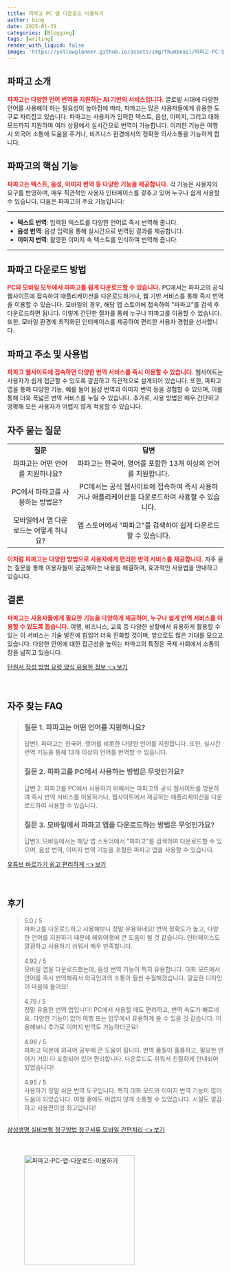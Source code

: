 ```yaml
---
title: 파파고 PC 앱 다운로드 이용하기
author: bing
date: 2025-01-31
categories: [Blogging]
tags: [writing]
render_with_liquid: false
image: 'https://yellowplanner.github.io/assets/img/thumbnail/파파고-PC-앱-다운로드-이용하기.webp'
---
```



<h2 id='파파고_소개'>파파고 소개</h2>

<p><b><span style="color: #ee2323;">파파고는 다양한 언어 번역을 지원하는 AI 기반의 서비스입니다.</span></b> 글로벌 시대에 다양한 언어를 사용해야 하는 필요성이 높아짐에 따라, 파파고는 많은 사용자들에게 유용한 도구로 자리잡고 있습니다. 파파고는 사용자가 입력한 텍스트, 음성, 이미지, 그리고 대화 모드까지 지원하여 여러 상황에서 실시간으로 번역이 가능합니다. 이러한 기능은 여행 시 외국어 소통에 도움을 주거나, 비즈니스 환경에서의 정확한 의사소통을 가능하게 합니다.</p>

<h2 id='파파고의_핵심_기능'>파파고의 핵심 기능</h2>

<p><b><span style="color: #ee2323;">파파고는 텍스트, 음성, 이미지 번역 등 다양한 기능을 제공합니다.</span></b> 각 기능은 사용자의 요구를 반영하며, 매우 직관적인 사용자 인터페이스를 갖추고 있어 누구나 쉽게 사용할 수 있습니다. 다음은 파파고의 주요 기능입니다:</p>

<hr />

<ul>
    <li><b>텍스트 번역</b>: 입력된 텍스트를 다양한 언어로 즉시 번역해 줍니다.</li>
    <li><b>음성 번역</b>: 음성 입력을 통해 실시간으로 번역된 결과를 제공합니다.</li>
    <li><b>이미지 번역</b>: 촬영한 이미지 속 텍스트를 인식하여 번역해 줍니다.</li>
</ul>

<hr />

<h2 id='파파고_다운로드_방법'>파파고 다운로드 방법</h2>

<p><b><span style="color: #ee2323;">PC와 모바일 모두에서 파파고를 쉽게 다운로드할 수 있습니다.</span></b> PC에서는 파파고의 공식 웹사이트에 접속하여 애플리케이션을 다운로드하거나, 웹 기반 서비스를 통해 즉시 번역을 이용할 수 있습니다. 모바일의 경우, 해당 앱 스토어에 접속하여 "파파고"를 검색 후 다운로드하면 됩니다. 이렇게 간단한 절차를 통해 누구나 파파고를 이용할 수 있습니다. 또한, 모바일 환경에 최적화된 인터페이스를 제공하여 편리한 사용자 경험을 선사합니다.</p>

<h2 id='파파고_주소_및_사용법'>파파고 주소 및 사용법</h2>

<p><b><span style="color: #ee2323;">파파고 웹사이트에 접속하면 다양한 번역 서비스를 즉시 이용할 수 있습니다.</span></b> 웹사이트는 사용자가 쉽게 접근할 수 있도록 깔끔하고 직관적으로 설계되어 있습니다. 또한, 파파고 앱을 통해 다양한 기능, 예를 들어 음성 번역과 이미지 번역 등을 경험할 수 있으며, 이를 통해 더욱 폭넓은 번역 서비스를 누릴 수 있습니다. 추가로, 사용 방법은 매우 간단하고 명확해 모든 사용자가 어렵지 않게 적응할 수 있습니다.</p>

<h2 id='자주_묻는_질문'>자주 묻는 질문</h2>

<table>
    <tr>
        <td style="text-align: center; height: 17px;"><b>질문</b></td>
        <td style="text-align: center; height: 17px;"><b>답변</b></td>
    </tr>
    <tr>
        <td style="text-align: center; height: 17px;">파파고는 어떤 언어를 지원하나요?</td>
        <td style="text-align: center; height: 17px;">파파고는 한국어, 영어를 포함한 13개 이상의 언어를 지원합니다.</td>
    </tr>
    <tr>
        <td style="text-align: center; height: 17px;">PC에서 파파고를 사용하는 방법은?</td>
        <td style="text-align: center; height: 17px;">PC에서는 공식 웹사이트에 접속하여 즉시 사용하거나 애플리케이션을 다운로드하여 사용할 수 있습니다.</td>
    </tr>
    <tr>
        <td style="text-align: center; height: 17px;">모바일에서 앱 다운로드는 어떻게 하나요?</td>
        <td style="text-align: center; height: 17px;">앱 스토어에서 "파파고"를 검색하여 쉽게 다운로드할 수 있습니다.</td>
    </tr>
</table>

<p><b><span style="color: #ee2323;">이처럼 파파고는 다양한 방법으로 사용자에게 편리한 번역 서비스를 제공합니다.</span></b> 자주 묻는 질문을 통해 이용자들이 궁금해하는 내용을 해결하며, 효과적인 사용법을 안내하고 있습니다.</p>

<h2 id='결론'>결론</h2>

<p><b><span style="color: #ee2323;">파파고는 사용자들에게 필요한 기능을 다양하게 제공하여, 누구나 쉽게 번역 서비스를 이용할 수 있도록 돕습니다.</span></b> 여행, 비즈니스, 교육 등 다양한 상황에서 유용하게 활용할 수 있는 이 서비스는 기술 발전에 힘입어 더욱 진화할 것이며, 앞으로도 많은 기대를 모으고 있습니다. 다양한 언어에 대한 접근성을 높이는 파파고의 특징은 국제 사회에서 소통의 장을 넓히고 있습니다.</p>


<p><a class="click-button" title="탄원서 작성 방법 요령 양식 유용한 정보" href="https://yellowplanner.github.io/posts/%ED%83%84%EC%9B%90%EC%84%9C-%EC%9E%91%EC%84%B1-%EB%B0%A9%EB%B2%95-%EC%9A%94%EB%A0%B9-%EC%96%91%EC%8B%9D-%EC%9C%A0%EC%9A%A9%ED%95%9C-%EC%A0%95%EB%B3%B4/" rel="dofollow">탄원서 작성 방법 요령 양식 유용한 정보 👈 보기</a></p><br>
<h2 id='자주_찾는_FAQ'>자주 찾는 FAQ</h2>
<div itemscope="" itemtype="https://schema.org/FAQPage">
<blockquote>
<div itemscope="" itemprop="mainEntity" itemtype="https://schema.org/Question">
<h3 itemprop="name">질문 1. 파파고는 어떤 언어를 지원하나요?</h3>
<div itemscope="" itemprop="acceptedAnswer" itemtype="https://schema.org/Answer">
<span itemprop="text">
<p>답변1. 파파고는 한국어, 영어를 비롯한 다양한 언어를 지원합니다. 또한, 실시간 번역 기능을 통해 13개 이상의 언어를 번역할 수 있습니다.</p>
</span>
</div>
</div>
<div itemscope="" itemprop="mainEntity" itemtype="https://schema.org/Question">
<h3 itemprop="name">질문 2. 파파고를 PC에서 사용하는 방법은 무엇인가요?</h3>
<div itemscope="" itemprop="acceptedAnswer" itemtype="https://schema.org/Answer">
<span itemprop="text">
<p>답변 2. 파파고를 PC에서 사용하기 위해서는 파파고의 공식 웹사이트를 방문하여 즉시 번역 서비스를 이용하거나, 웹사이트에서 제공하는 애플리케이션을 다운로드하여 사용할 수 있습니다.</p>
</span>
</div>
</div>
<div itemscope="" itemprop="mainEntity" itemtype="https://schema.org/Question">
<h3 itemprop="name">질문 3. 모바일에서 파파고 앱을 다운로드하는 방법은 무엇인가요?</h3>
<div itemscope="" itemprop="acceptedAnswer" itemtype="https://schema.org/Answer">
<span itemprop="text">
<p>답변3. 모바일에서는 해당 앱 스토어에서 "파파고"를 검색하여 다운로드할 수 있으며, 음성 번역, 이미지 번역 기능을 포함한 파파고 앱을 사용할 수 있습니다.</p>
</span>
</div>
</div>
</blockquote>
</div>
<p><a class="click-button" title="유튜브 바로가기 쉽고 편리하게" href="https://yellowplanner.github.io/posts/%EC%9C%A0%ED%8A%9C%EB%B8%8C-%EB%B0%94%EB%A1%9C%EA%B0%80%EA%B8%B0-%EC%89%BD%EA%B3%A0-%ED%8E%B8%EB%A6%AC%ED%95%98%EA%B2%8C/" rel="dofollow">유튜브 바로가기 쉽고 편리하게 👈 보기</a></p><br>
<h2 id='후기'>후기</h2>
<div itemscope itemtype="https://schema.org/Product">
  <blockquote>
  <div itemprop="review" itemscope itemtype="https://schema.org/Review">
      <div itemprop="reviewRating" itemscope itemtype="https://schema.org/Rating"> <span itemprop="ratingValue">5.0</span> / <span itemprop="bestRating">5</span> </div>
      <span itemprop="reviewBody">파파고를 다운로드하고 사용해보니 정말 유용하네요! 번역 정확도가 높고, 다양한 언어를 지원하기 때문에 해외여행에 큰 도움이 될 것 같습니다. 인터페이스도 깔끔하고 사용하기 쉬워서 매우 만족합니다.</span>
  </div>
  <br>
  <div itemprop="review" itemscope itemtype="https://schema.org/Review">
      <div itemprop="reviewRating" itemscope itemtype="https://schema.org/Rating"> <span itemprop="ratingValue">4.92</span> / <span itemprop="bestRating">5</span> </div>
      <span itemprop="reviewBody">모바일 앱을 다운로드했는데, 음성 번역 기능이 특히 유용합니다. 대화 모드에서 언어를 즉시 번역해줘서 외국인과의 소통이 훨씬 수월해졌습니다. 깔끔한 디자인이 마음에 들어요!</span>
  </div>
  <br>
  <div itemprop="review" itemscope itemtype="https://schema.org/Review">
      <div itemprop="reviewRating" itemscope itemtype="https://schema.org/Rating"> <span itemprop="ratingValue">4.79</span> / <span itemprop="bestRating">5</span> </div>
      <span itemprop="reviewBody">정말 유용한 번역 앱입니다! PC에서 사용할 때도 편리하고, 번역 속도가 빠르네요. 다양한 기능이 있어 여행 또는 업무에서 유용하게 쓸 수 있을 것 같습니다. 이용해보니 추가로 이미지 번역도 가능하더군요!</span>
  </div>
  <br>
  <div itemprop="review" itemscope itemtype="https://schema.org/Review">
      <div itemprop="reviewRating" itemscope itemtype="https://schema.org/Rating"> <span itemprop="ratingValue">4.96</span> / <span itemprop="bestRating">5</span> </div>
      <span itemprop="reviewBody">파파고 덕분에 외국어 공부에 큰 도움이 됩니다. 번역 품질이 훌륭하고, 필요한 언어가 거의 다 포함되어 있어 편리합니다. 다운로드도 쉬워서 친절하게 안내되어 있었습니다!</span>
  </div>
  <br>
  <div itemprop="review" itemscope itemtype="https://schema.org/Review">
      <div itemprop="reviewRating" itemscope itemtype="https://schema.org/Rating"> <span itemprop="ratingValue">4.95</span> / <span itemprop="bestRating">5</span> </div>
      <span itemprop="reviewBody">사용하기 정말 쉬운 번역 도구입니다. 특히 대화 모드와 이미지 번역 기능이 많이 도움이 되었습니다. 여행 중에도 어렵지 않게 소통할 수 있었습니다. 시설도 깔끔하고 사용편의성 최고입니다!</span>
  </div>
  <br>
  </blockquote>
</div>
<p><a class="click-button" title="삼성생명 실비보험 청구방법 청구서류 모바일 간편처리" href="https://yellowplanner.github.io/posts/%EC%82%BC%EC%84%B1%EC%83%9D%EB%AA%85-%EC%8B%A4%EB%B9%84%EB%B3%B4%ED%97%98-%EC%B2%AD%EA%B5%AC%EB%B0%A9%EB%B2%95-%EC%B2%AD%EA%B5%AC%EC%84%9C%EB%A5%98-%EB%AA%A8%EB%B0%94%EC%9D%BC-%EA%B0%84%ED%8E%B8%EC%B2%98%EB%A6%AC/" rel="dofollow">삼성생명 실비보험 청구방법 청구서류 모바일 간편처리 👈 보기</a></p><br>
<figure class="image"><img src="https://yellowplanner.github.io/assets/img/thumbnail/파파고-PC-앱-다운로드-이용하기.webp" alt="파파고-PC-앱-다운로드-이용하기" width="256" height="256"></figure>